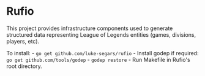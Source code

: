 # Rufio

This project provides infrastructure components used to generate structured data representing League of Legends entities (games, divisions, players, etc).

To install:
    - `go get github.com/luke-segars/rufio`
    - Install godep if required: `go get github.com/tools/godep`
    - `godep restore`
    - Run Makefile in Rufio's root directory.
